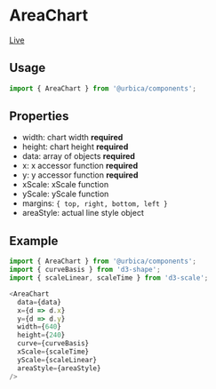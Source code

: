 # AreaChart

[Live](https://urbica.github.io/components/?selectedKind=Charts&selectedStory=AreaChart)

## Usage

```js
import { AreaChart } from '@urbica/components';
```

## Properties

* width: chart width **required**
* height: chart height **required**
* data: array of objects **required**
* x: x accessor function **required**
* y: y accessor function **required**
* xScale: xScale function
* yScale: yScale function
* margins: `{ top, right, bottom, left }`
* areaStyle: actual line style object


## Example

```js
import { AreaChart } from '@urbica/components';
import { curveBasis } from 'd3-shape';
import { scaleLinear, scaleTime } from 'd3-scale';

<AreaChart
  data={data}
  x={d => d.x}
  y={d => d.y}
  width={640}
  height={240}
  curve={curveBasis}
  xScale={scaleTime}
  yScale={scaleLinear}
  areaStyle={areaStyle}
/>
```
